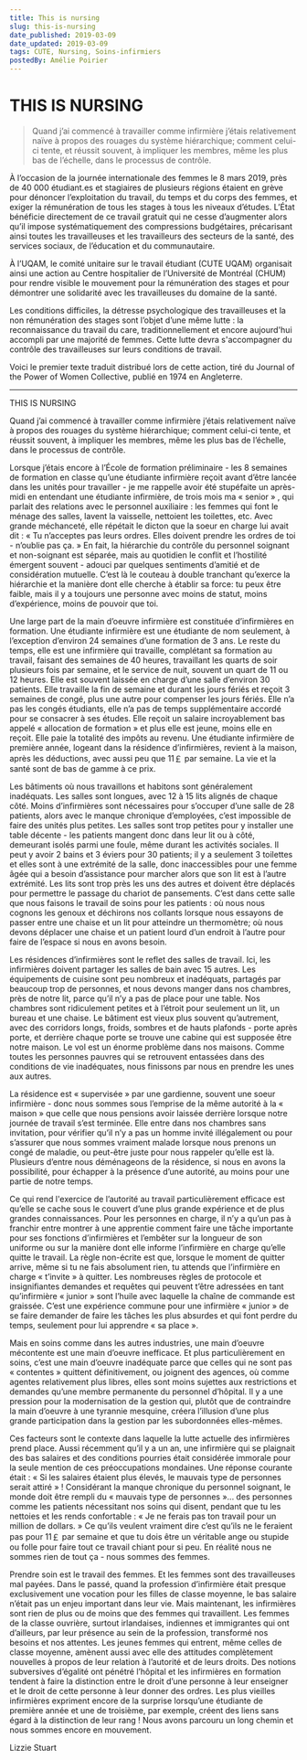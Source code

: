 ```yaml
---
title: This is nursing
slug: this-is-nursing
date_published: 2019-03-09
date_updated: 2019-03-09
tags: CUTE, Nursing, Soins-infirmiers
postedBy: Amélie Poirier
---
```


# THIS IS NURSING

> Quand j’ai commencé à travailler comme infirmière j’étais relativement
> naïve à propos des rouages du système hiérarchique; comment celui-ci
> tente, et réussit souvent, à impliquer les membres, même les plus bas
> de l’échelle, dans le processus de contrôle.

À l’occasion de la journée internationale des femmes le 8 mars 2019, près de 40 000 étudiant.es et stagiaires de plusieurs régions étaient en grève pour dénoncer l’exploitation du travail, du temps et du corps des femmes, et exiger la rémunération de tous les stages à tous les niveaux d’études. L’État bénéficie directement de ce travail gratuit qui ne cesse d’augmenter alors qu’il impose systématiquement des compressions budgétaires, précarisant ainsi toutes les travailleuses et les travailleurs des secteurs de la santé, des services sociaux, de l’éducation et du communautaire.

À l’UQAM, le comité unitaire sur le travail étudiant (CUTE UQAM) organisait ainsi une action au Centre hospitalier de l’Université de Montréal (CHUM) pour rendre visible le mouvement pour la rémunération des stages et pour démontrer une solidarité avec les travailleuses du domaine de la santé.

Les conditions difficiles, la détresse psychologique des travailleuses et la non rémunération des stages sont l’objet d’une même lutte : la reconnaissance du travail du care, traditionnellement et encore aujourd'hui accompli par une majorité de femmes. Cette lutte devra s'accompagner du contrôle des travailleuses sur leurs conditions de travail.

Voici le premier texte traduit distribué lors de cette action, tiré du Journal of the Power of Women Collective, publié en 1974 en Angleterre.

* * *

THIS IS NURSING

Quand j’ai commencé à travailler comme infirmière j’étais relativement naïve à propos des rouages du système hiérarchique; comment celui-ci tente, et réussit souvent,  à impliquer les membres, même les plus bas de l’échelle, dans le processus de contrôle.

Lorsque j’étais encore à l’École de formation préliminaire - les 8 semaines de formation en classe qu’une étudiante infirmière reçoit avant d’être lancée dans les unités pour travailler - je me rappelle avoir été stupéfaite un après-midi en entendant une étudiante infirmière, de trois mois ma « senior » , qui parlait des relations avec le personnel auxiliaire : les femmes qui font le ménage des salles, lavent la vaisselle, nettoient les toilettes, etc. Avec grande méchanceté, elle répétait le dicton que la soeur en charge lui avait dit : « Tu n’acceptes pas leurs ordres. Elles doivent prendre les ordres de toi - n’oublie pas ça. » En fait, la hiérarchie du contrôle du personnel soignant et non-soignant est séparée, mais au quotidien le conflit et l’hostilité émergent souvent - adouci par quelques sentiments d’amitié et de considération mutuelle. C’est là le couteau à double tranchant qu’exerce la hiérarchie et la manière dont elle cherche à établir sa force: tu peux être faible, mais il y a toujours une personne avec moins de statut, moins d’expérience, moins de pouvoir que toi.

Une large part de la main d’oeuvre infirmière est constituée d’infirmières en formation. Une étudiante infirmière est une étudiante de nom seulement, à l’exception d’environ 24 semaines d’une formation de 3 ans. Le reste du temps, elle est une infirmière qui travaille, complétant sa formation au travail, faisant des semaines de 40 heures, travaillant les quarts de soir plusieurs fois par semaine, et le service de nuit, souvent un quart de 11 ou 12 heures. Elle est souvent laissée en charge d’une salle d’environ 30 patients. Elle travaille la fin de semaine et durant les jours fériés et reçoit 3 semaines de congé, plus une autre pour compenser les jours fériés. Elle n’a pas les congés étudiants, elle n’a pas de temps supplémentaire accordé pour se consacrer à ses études. Elle reçoit un salaire incroyablement bas appelé « allocation de formation » et plus elle est jeune, moins elle en reçoit. Elle paie la totalité des impôts au revenu. Une étudiante infirmière de première année, logeant dans la résidence d’infirmières, revient à la maison, après les déductions, avec aussi peu que 11￡ par semaine. La vie et la santé sont de bas de gamme à ce prix.

Les bâtiments où nous travaillons et habitons sont généralement inadéquats. Les salles sont longues, avec 12 à 15 lits alignés de chaque côté. Moins d’infirmières sont nécessaires pour s’occuper d’une salle de 28 patients, alors avec le manque chronique d’employées, c’est impossible de faire des unités plus petites. Les salles sont trop petites pour y installer une table décente - les patients mangent donc dans leur lit ou à côté, demeurant isolés parmi une foule, même durant les activités sociales. Il peut y avoir 2 bains et 3 éviers pour 30 patients; il y a seulement 3 toilettes et elles sont à une extrémité de la salle, donc inaccessibles pour une femme âgée qui a besoin d’assistance pour marcher alors que son lit est à l’autre extrémité. Les lits sont trop près les uns des autres et doivent être déplacés pour permettre le passage du chariot de pansements. C’est dans cette salle que nous faisons le travail de soins pour les patients : où nous nous cognons les genoux et déchirons nos collants lorsque nous essayons de passer entre une chaise et un lit pour atteindre un thermomètre; où nous devons déplacer une chaise et un patient lourd d’un endroit à l’autre pour faire de l’espace si nous en avons besoin.

Les résidences d’infirmières sont le reflet des salles de travail. Ici, les infirmières doivent partager les salles de bain avec 15 autres. Les équipements de cuisine sont peu nombreux et inadéquats, partagés par beaucoup trop de personnes, et nous devons manger dans nos chambres, près de notre lit, parce qu’il n’y a pas de place pour une table. Nos chambres sont ridiculement petites et à l’étroit pour seulement un lit, un bureau et une chaise. Le bâtiment est vieux plus souvent qu’autrement, avec des corridors longs, froids, sombres et de hauts plafonds - porte après porte, et derrière chaque porte se trouve une cabine qui est supposée être notre maison. Le vol est un énorme problème dans nos maisons. Comme toutes les personnes pauvres qui se retrouvent entassées dans des conditions de vie inadéquates, nous finissons par nous en prendre les unes aux autres.

La résidence est « supervisée » par une gardienne, souvent une soeur infirmière - donc nous sommes sous l’emprise de la même autorité à la « maison » que celle que nous pensions avoir laissée derrière lorsque notre journée de travail s’est terminée. Elle entre dans nos chambres sans invitation, pour vérifier qu’il n’y a pas un homme invité illégalement ou pour s’assurer que nous sommes vraiment malade lorsque nous prenons un congé de maladie, ou peut-être juste pour nous rappeler qu’elle est là. Plusieurs d’entre nous déménageons de la résidence, si nous en avons la possibilité, pour échapper à la présence d’une autorité, au moins pour une partie de notre temps.

Ce qui rend l'exercice de l’autorité au travail particulièrement efficace est qu’elle se cache sous le couvert d’une plus grande expérience et de plus grandes connaissances. Pour les personnes en charge, il n’y a qu’un pas à franchir entre montrer à une apprentie comment faire une tâche importante pour ses fonctions d’infirmières et l’embêter sur la longueur de son uniforme ou sur la manière dont elle informe l’infirmière en charge qu’elle quitte le travail. La règle non-écrite est que, lorsque le moment de quitter arrive, même si tu ne fais absolument rien, tu attends que l’infirmière en charge « t’invite » à quitter. Les nombreuses règles de protocole et insignifiantes demandes et requêtes qui peuvent t’être adressées en tant qu’infirmière « junior » sont l’huile avec laquelle la chaîne de commande est graissée. C’est une expérience commune pour une infirmière « junior » de se faire demander de faire les tâches les plus absurdes et qui font perdre du temps, seulement pour lui apprendre « sa place ».

Mais en soins comme dans les autres industries, une main d’oeuvre mécontente est une main d’oeuvre inefficace. Et plus particulièrement en soins, c’est une main d’oeuvre inadéquate parce que celles qui ne sont pas « contentes » quittent définitivement, ou joignent des agences, où comme agentes relativement plus libres, elles sont moins sujettes aux restrictions et demandes qu’une membre permanente du personnel d’hôpital. Il y a une pression pour la modernisation de la gestion qui, plutôt que de contraindre la main d’oeuvre à une tyrannie mesquine, créera l’illusion d’une plus grande participation dans la gestion par les subordonnées elles-mêmes.

Ces facteurs sont le contexte dans laquelle la lutte actuelle des infirmières prend place. Aussi récemment qu’il y a un an, une infirmière qui se plaignait des bas salaires et des conditions pourries était considérée immorale pour la seule mention de ces préoccupations mondaines. Une réponse courante était : « Si les salaires étaient plus élevés, le mauvais type de personnes serait attiré » ! Considérant la manque chronique du personnel soignant, le monde doit être rempli du « mauvais type de personnes »... des personnes comme les patients nécessitant nos soins qui disent, pendant que tu les nettoies et les rends confortable : « Je ne ferais pas ton travail pour un million de dollars. » Ce qu’ils veulent vraiment dire c’est qu’ils ne le feraient pas pour 11￡ par semaine et que tu dois être un véritable ange ou stupide ou folle pour faire tout ce travail chiant pour si peu. En réalité nous ne sommes rien de tout ça - nous sommes des femmes.

Prendre soin est le travail des femmes. Et les femmes sont des travailleuses mal payées. Dans le passé, quand la profession d’infirmière était presque exclusivement une vocation pour les filles de classe moyenne, le bas salaire n’était pas un enjeu important dans leur vie. Mais maintenant, les infirmières sont rien de plus ou de moins que des femmes qui travaillent. Les femmes de la classe ouvrière, surtout irlandaises, indiennes et immigrantes qui ont d’ailleurs, par leur présence au sein de la profession, transformé nos besoins et nos attentes. Les jeunes femmes qui entrent, même celles de classe moyenne, amènent aussi avec elle des attitudes complètement nouvelles à propos de leur relation à l’autorité et de leurs droits. Des notions subversives d’égalité ont pénétré l’hôpital et les infirmières en formation tendent à faire la distinction entre le droit d’une personne à leur enseigner et le droit de cette personne à leur donner des ordres. Les plus vieilles infirmières expriment encore de la surprise lorsqu’une étudiante de première année et une de troisième, par exemple, créent des liens sans égard à la distinction de leur rang ! Nous avons parcouru un long chemin et nous sommes encore en mouvement.

Lizzie Stuart